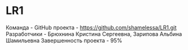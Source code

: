 # LR1
 Команда - 
 GitHub проекта - https://github.com/shamelessa/LR1.git
 Разработчики - Брюхнина Кристина Сергеевна, Зарипова Альбина Шамильевна
 Завершенность проекта - 95%
